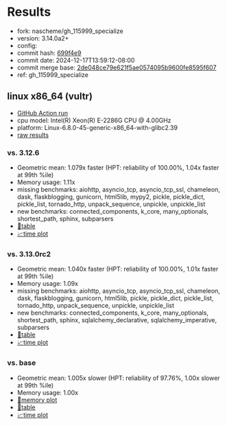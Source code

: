 # Results

- fork: nascheme/gh_115999_specialize
- version: 3.14.0a2+
- config: 
- commit hash: [699f4e9](https://github.com/nascheme/cpython/commit/699f4e9)
- commit date: 2024-12-17T13:59:12-08:00
- commit merge base: [2de048ce79e621f5ae0574095b9600fe8595f607](https://github.com/python/cpython/commit/2de048ce79e621f5ae0574095b9600fe8595f607)
- ref: gh_115999_specialize

## linux x86_64 (vultr)

- [GitHub Action run](https://github.com/facebookexperimental/free-threading-benchmarking/actions/runs/12384451699)
- cpu model: Intel(R) Xeon(R) E-2286G CPU @ 4.00GHz
- platform: Linux-6.8.0-45-generic-x86_64-with-glibc2.39
- [raw results](bm-20241217-vultr-x86_64-nascheme-gh_115999_specialize-3.14.0a2%2B-699f4e9.json)

### vs. 3.12.6

- Geometric mean: 1.079x faster (HPT: reliability of 100.00%, 1.04x faster at 99th %ile)
- Memory usage: 1.11x
- missing benchmarks: aiohttp, asyncio_tcp, asyncio_tcp_ssl, chameleon, dask, flaskblogging, gunicorn, html5lib, mypy2, pickle, pickle_dict, pickle_list, tornado_http, unpack_sequence, unpickle, unpickle_list
- new benchmarks: connected_components, k_core, many_optionals, shortest_path, sphinx, subparsers
- [📄table](bm-20241217-vultr-x86_64-nascheme-gh_115999_specialize-3.14.0a2%2B-699f4e9-vs-3.12.6.md)
- [📈time plot](bm-20241217-vultr-x86_64-nascheme-gh_115999_specialize-3.14.0a2%2B-699f4e9-vs-3.12.6.svg)

### vs. 3.13.0rc2

- Geometric mean: 1.040x faster (HPT: reliability of 100.00%, 1.01x faster at 99th %ile)
- Memory usage: 1.09x
- missing benchmarks: aiohttp, asyncio_tcp, asyncio_tcp_ssl, chameleon, dask, flaskblogging, gunicorn, html5lib, pickle, pickle_dict, pickle_list, tornado_http, unpack_sequence, unpickle, unpickle_list
- new benchmarks: connected_components, k_core, many_optionals, shortest_path, sphinx, sqlalchemy_declarative, sqlalchemy_imperative, subparsers
- [📄table](bm-20241217-vultr-x86_64-nascheme-gh_115999_specialize-3.14.0a2%2B-699f4e9-vs-3.13.0rc2.md)
- [📈time plot](bm-20241217-vultr-x86_64-nascheme-gh_115999_specialize-3.14.0a2%2B-699f4e9-vs-3.13.0rc2.svg)

### vs. base

- Geometric mean: 1.005x slower (HPT: reliability of 97.76%, 1.00x slower at 99th %ile)
- Memory usage: 1.00x
- [🧠memory plot](bm-20241217-vultr-x86_64-nascheme-gh_115999_specialize-3.14.0a2%2B-699f4e9-vs-base-mem.svg)
- [📄table](bm-20241217-vultr-x86_64-nascheme-gh_115999_specialize-3.14.0a2%2B-699f4e9-vs-base.md)
- [📈time plot](bm-20241217-vultr-x86_64-nascheme-gh_115999_specialize-3.14.0a2%2B-699f4e9-vs-base.svg)

